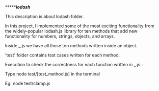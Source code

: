 **************lodash*********

This description is about lodash folder.

In this project, I implemented some of the most exciting functionality from the widely-popular lodash.js library for ten methods that add new functionality for numbers, strings, objects, and arrays.

Inside _.js we have all those ten methods written inside an object.

'test' folder contains test cases written for each method.

Execution to check the correctness for each function written in _.js :

Type node test/[test_method.js] in the terminal

Eg: node test/clamp.js



